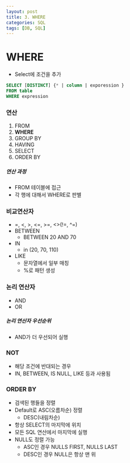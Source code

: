 ```yaml
---
layout: post
title: 3. WHERE
categories: SQL
tags: [DB, SQL]
---
```


# WHERE
- Select에 조건을 추가

```sql
SELECT [DISTINCT] {* | column | exporession }
FROM table
WHERE expression
```

### 연산
1. FROM
2. **WHERE**
3. GROUP BY
4. HAVING
5. SELECT
6. ORDER BY

##### 연산 과정
- FROM 테이블에 접근
- 각 행에 대해서 WHERE로 판별


### 비교연산자
- =, <, >, <=, >=, <>(!=, ^=)
- BETWEEN
  - BETWEEN 20 AND 70
- IN
  - in (20, 70, 110)
- LIKE
  - 문자열에서 일부 매칭
  - %로 패턴 생성

### 논리 연산자
- AND
- OR
##### 논리 연산자 우선순위
- AND가 더 우선되어 실행

### NOT
- 해당 조건에 반대되는 경우
- IN, BETWEEN, IS NULL, LIKE 등과 사용됨

### ORDER BY
- 검색된 행들을 정렬
- Default로 ASC(오름차순) 정렬
  - DESC(내림차순)
- 항상 SELECT의 마지막에 위치
- 모든 SQL 연산에서 마지막에 실행
- NULL도 정렬 가능
  - ASC인 경우 NULLS FIRST, NULLS LAST
  - DESC인 경우 NULL은 항상 맨 위